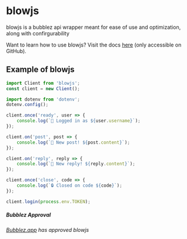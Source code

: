 # blowjs
blowjs is a bubblez api wrapper meant for ease of use and optimization, along with confirgurability

Want to learn how to use blowjs? Visit the docs <u>[here](/DOCS.md)</u> (only accessible on GitHub).

## Example of blowjs
```js
import Client from 'blowjs';
const client = new Client();

import dotenv from 'dotenv';
dotenv.config();

client.once('ready', user => {
    console.log(`👀 Logged in as ${user.username}`);
});

client.on('post', post => {
    console.log(`🎉 New post! ${post.content}`);
});

client.on('reply', reply => {
    console.log(`🎉 New reply! ${reply.content}`);
});

client.once('close', code => {
    console.log(`🔒 Closed on code ${code}`);
});

client.login(process.env.TOKEN);
```

##### Bubblez Approval
###### [Bubblez.app](https://bubblez.app/library#blowjs) has approved blowjs

